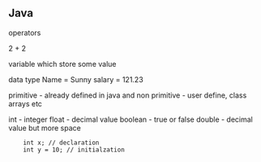 ## Java 

operators 

2 + 2

variable 
which store some value 


data type 
Name = Sunny
salary = 121.23


primitive  - already defined in java 
and non primitive  - user define,  class arrays etc 

int         - integer
float       - decimal value 
boolean     - true or false 
double      - decimal value but more space


        int x; // declaration 
        int y = 10; // initialzation 



## 






